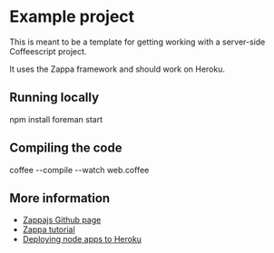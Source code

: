 # Example project 

This is meant to be a template for getting working with a server-side Coffeescript project.

It uses the Zappa framework and should work on Heroku.

## Running locally

npm install
foreman start

## Compiling the code

coffee --compile --watch web.coffee

## More information

* [Zappajs Github page](https://github.com/zappajs/zappajs)
* [Zappa tutorial](http://zappajs.org)
* [Deploying node apps to Heroku](https://devcenter.heroku.com/articles/nodejs)